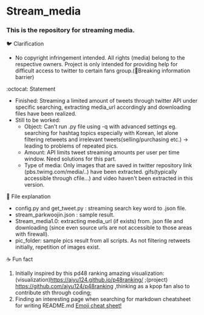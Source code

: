 # Stream_media
### This is the repository for streaming media.


:bird: Clarification
  - No copyright infringement intended. All rights (media) belong to the respective owners. Project is only intended for providing help for difficult access to twitter to certain fans group.(:star2:Breaking information barrier)


:octocat: Statement
  - Finished: Streaming a limited amount of tweets through twitter API under specific searching, extracting media_url accordingly and downloading files have been realized. 
  - Still to be worked: 
     - Object: Can't run .py file using -q with advanced settings eg. searching for hashtag topics especially with Korean, let alone filtering retweets and irrelevant tweets(selling/purchasing etc.) -> leading to problems of repeated pics.
     - Amount: API limits tweet streaming amounts per user per time window. Need solutions for this part.
     - Type of media: Only images that are saved in twitter repository link (pbs.twimg.com/media/..) have been extracted. gifs(typically accessible through cfile...) and video haven't been extracted in this version.


:pushpin: File explanation
   - config.py and get_tweet.py : streaming search key word to .json file.
   - stream_parkwoojin.json : sample result.
   - Stream_media1.0: extracting media_url (if exists) from. json file and downloading (since even source urls are not accessible to those areas with firewall).
   - pic_folder: sample pics result from all scripts. As not filtering retweets initially, repetition of images exist.


:coffee: Fun fact

1. Initially inspired by this pd48 ranking amazing visualization:(visualization)https://ajyu124.github.io/p48ranking/ ;(project) https://github.com/ajyu124/p48ranking
,thinking as a kpop fan also to contribute sth through coding;
2. Finding an interesting page when searching for markdown cheatsheet for writing README.md [Emoji cheat sheet!](https://www.webpagefx.com/tools/emoji-cheat-sheet/)
